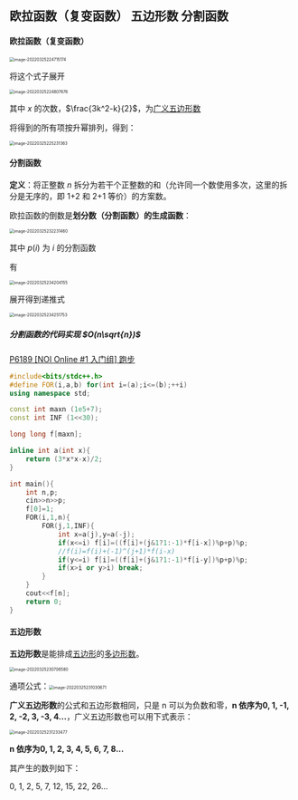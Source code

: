## 欧拉函数（复变函数） 五边形数 分割函数

#### 欧拉函数（复变函数）

<img src="https://tva1.sinaimg.cn/large/e6c9d24ely1h0ml6uvjl7j20di04i0sn.jpg" alt="image-20220325224715174" style="zoom:50%;" />

将这个式子展开

<img src="https://tva1.sinaimg.cn/large/e6c9d24ely1h0ml7kxy5mj20jg04uwei.jpg" alt="image-20220325224807676" style="zoom:50%;" />

其中 $x$ 的次数，$\frac{3k^2-k}{2}$，为[广义五边形数](https://zh.wikipedia.org/wiki/廣義五邊形數)

将得到的所有项按升幂排列，得到：

<img src="https://tva1.sinaimg.cn/large/e6c9d24ely1h0ml7iyu02j20re020q2w.jpg" alt="image-20220325225231363" style="zoom:50%;" />

#### 分割函数

**定义**：将正整数 $n$ 拆分为若干个正整数的和（允许同一个数使用多次，这里的拆分是无序的，即 1+2 和 2+1 等价）的方案数。

欧拉函数的倒数是**划分数（分割函数）**的**生成函数**：

<img src="https://tva1.sinaimg.cn/large/e6c9d24ely1h0ml7jyeegj20qo04i74h.jpg" alt="image-20220325232231460" style="zoom:50%;" />

其中 $p(i)$ 为 $i$ 的分割函数

有

<img src="https://tva1.sinaimg.cn/large/e6c9d24ely1h0ml7mes1rj210g058t91.jpg" alt="image-20220325234204155" style="zoom:50%;" />

展开得到递推式

<img src="https://tva1.sinaimg.cn/large/e6c9d24ely1h0ml7kgk1sj20zm02imx8.jpg" alt="image-20220325234251753" style="zoom:50%;" />

##### 分割函数的代码实现 $O(n\sqrt{n})$

[P6189 [NOI Online #1 入门组] 跑步](https://www.luogu.com.cn/problem/P6189)

```cpp
#include<bits/stdc++.h>
#define FOR(i,a,b) for(int i=(a);i<=(b);++i)
using namespace std;

const int maxn (1e5+7);
const int INF (1<<30);

long long f[maxn];

inline int a(int x){
    return (3*x*x-x)/2;
}

int main(){
    int n,p;
    cin>>n>>p;
    f[0]=1;
    FOR(i,1,n){
        FOR(j,1,INF){
            int x=a(j),y=a(-j);
            if(x<=i) f[i]=((f[i]+(j&1?1:-1)*f[i-x])%p+p)%p;
            //f(i)=f(i)+(-1)^(j+1)*f(i-x)
            if(y<=i) f[i]=((f[i]+(j&1?1:-1)*f[i-y])%p+p)%p;
            if(x>i or y>i) break;
        }
    }
    cout<<f[n];
    return 0;
}
```



#### 五边形数

**五边形数**是能排成[五边形](https://zh.wikipedia.org/wiki/五邊形)的[多边形数](https://zh.wikipedia.org/wiki/多邊形數)。

<img src="https://tva1.sinaimg.cn/large/e6c9d24ely1h0ml7luc2cj20ws0cwmxt.jpg" alt="image-20220325230706580" style="zoom:50%;" />

通项公式：<img src="https://tva1.sinaimg.cn/large/e6c9d24ely1h0ml7jg4raj209i03gdfo.jpg" alt="image-20220325231030671" style="zoom:50%;" />

**广义五边形数**的公式和五边形数相同，只是 n 可以为负数和零，**n 依序为0, 1, -1, 2, -2, 3, -3, 4...**，广义五边形数也可以用下式表示：

<img src="https://tva1.sinaimg.cn/large/e6c9d24ely1h0ml7mu906j209k03smx0.jpg" alt="image-20220325231233477" style="zoom:50%;" />

**n 依序为0, 1, 2, 3, 4, 5, 6, 7, 8...**

其产生的数列如下：

0, 1, 2, 5, 7, 12, 15, 22, 26...